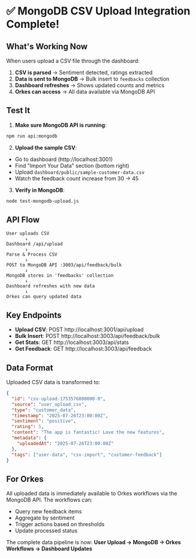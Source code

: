 # ✅ MongoDB CSV Upload Integration Complete!

## What's Working Now

When users upload a CSV file through the dashboard:

1. **CSV is parsed** → Sentiment detected, ratings extracted
2. **Data is sent to MongoDB** → Bulk insert to `feedbacks` collection  
3. **Dashboard refreshes** → Shows updated counts and metrics
4. **Orkes can access** → All data available via MongoDB API

## Test It

1. **Make sure MongoDB API is running**:
```bash
npm run api:mongodb
```

2. **Upload the sample CSV**:
- Go to dashboard (http://localhost:3001)
- Find "Import Your Data" section (bottom right)
- Upload `dashboard/public/sample-customer-data.csv`
- Watch the feedback count increase from 30 → 45

3. **Verify in MongoDB**:
```bash
node test-mongodb-upload.js
```

## API Flow

```
User uploads CSV
       ↓
Dashboard /api/upload
       ↓
Parse & Process CSV
       ↓
POST to MongoDB API :3003/api/feedback/bulk
       ↓
MongoDB stores in 'feedbacks' collection
       ↓
Dashboard refreshes with new data
       ↓
Orkes can query updated data
```

## Key Endpoints

- **Upload CSV**: POST http://localhost:3001/api/upload
- **Bulk Insert**: POST http://localhost:3003/api/feedback/bulk
- **Get Stats**: GET http://localhost:3003/api/stats
- **Get Feedback**: GET http://localhost:3003/api/feedback

## Data Format

Uploaded CSV data is transformed to:
```json
{
  "id": "csv-upload-1753576800000-0",
  "source": "user_upload_csv",
  "type": "customer_data",
  "timestamp": "2025-07-26T23:00:00Z",
  "sentiment": "positive",
  "rating": 5,
  "content": "The app is fantastic! Love the new features",
  "metadata": {
    "uploadedAt": "2025-07-26T23:00:00Z"
  },
  "tags": ["user-data", "csv-import", "customer-feedback"]
}
```

## For Orkes

All uploaded data is immediately available to Orkes workflows via the MongoDB API. The workflows can:
- Query new feedback items
- Aggregate by sentiment
- Trigger actions based on thresholds
- Update processed status

The complete data pipeline is now:
**User Upload → MongoDB → Orkes Workflows → Dashboard Updates**